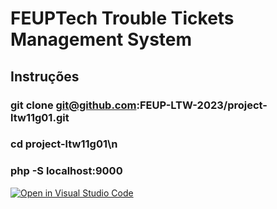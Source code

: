 # FEUPTech Trouble Tickets Management System

## Instruções

### git clone git@github.com:FEUP-LTW-2023/project-ltw11g01.git
### cd project-ltw11g01\n
### php -S localhost:9000

[![Open in Visual Studio Code](https://classroom.github.com/assets/open-in-vscode-c66648af7eb3fe8bc4f294546bfd86ef473780cde1dea487d3c4ff354943c9ae.svg)](https://classroom.github.com/online_ide?assignment_repo_id=10557410&assignment_repo_type=AssignmentRepo)
